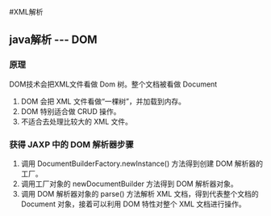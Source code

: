 #XML解析

## java解析 --- DOM
### 原理  
DOM技术会把XML文件看做 Dom 树。整个文档被看做 Document  
1. DOM 会把 XML 文件看做“一棵树”，并加载到内存。
2. DOM 特别适合做 CRUD 操作。
3. 不适合去处理比较大的 XML 文件。
   
### 获得 JAXP 中的 DOM 解析器步骤
1. 调用 DocumentBuilderFactory.newInstance() 方法得到创建 DOM 解析器的工厂。
2. 调用工厂对象的 newDocumentBuilder 方法得到 DOM 解析器对象。
3. 调用 DOM 解析器对象的 parse() 方法解析 XML 文档，得到代表整个文档的 Document 对象，接着可以利用 DOM 特性对整个 XML 文档进行操作。